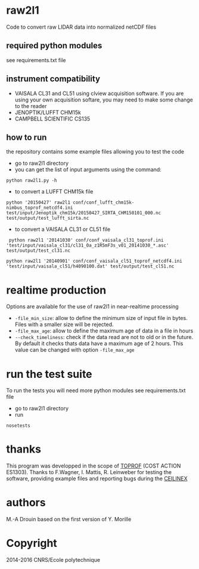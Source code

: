 # raw2l1

Code to convert raw LIDAR data into normalized netCDF files

## required python modules

see requirements.txt file

## instrument compatibility

- VAISALA CL31 and CL51 using clview acquisition software. If you are using your own acquisition softare, you may need to make some change to the reader
- JENOPTIK/LUFFT CHM15k
- CAMPBELL SCIENTIFIC CS135

## how to run

the repository contains some example files allowing you to test the code

- go to raw2l1 directory 
- you can get the list of input arguments using the command:

```
python raw2l1.py -h
```


- to convert a LUFFT CHM15k file 

```
python '20150427' raw2l1 conf/conf_lufft_chm15k-nimbus_toprof_netcdf4.ini test/input/Jenoptik_chm15k/20150427_SIRTA_CHM150101_000.nc test/output/test_lufft_sirta.nc
```

- to convert a VAISALA CL31 or CL51 file

```
 python raw2l1 '20141030' conf/conf_vaisala_cl31_toprof.ini 'test/input/vaisala_cl31/cl31_0a_z1R5mF3s_v01_20141030_*.asc' test/output/test_cl31.nc
```

```
python raw2l1 '20140901' conf/conf_vaisala_cl51_toprof_netcdf4.ini 'test/input/vaisala_cl51/h4090100.dat' test/output/test_cl51.nc
```

# realtime production

Options are available for the use of raw2l1 in near-realtime processing

- ```-file_min_size```: allow to define the minimum size of input file in bytes. Files with a smaller size will be rejected.
- ```-file_max_age```: allow to define the maximum age of data in a file in hours
- ```--check_timeliness```: check if the data read are not to old or in the future. By default it checks thats data have a maximum age of 2 hours. This value can be changed with option ```-file_max_age```

# run the test suite

To run the tests you will need more python modules see requirements.txt file

- go to raw2l1 directory
- run

```
nosetests
```

# thanks

This program was developped in the scope of [TOPROF](http://www.toprof.imaa.cnr.it/) (COST ACTION ES1303).
Thanks to F.Wagner, I. Mattis, R. Leinweber for testing the software, providing example files and reporting bugs during the [CEILINEX](http://ceilinex2015.de)

# authors

M.-A Drouin based on the first version of Y. Morille

# Copyright

2014-2016 CNRS/Ecole polytechnique